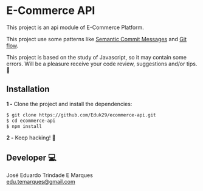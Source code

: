 # E-Commerce API

This project is an api module of E-Commerce Platform.

This project use some patterns like [Semantic Commit Messages](https://gist.github.com/joshbuchea/6f47e86d2510bce28f8e7f42ae84c716) and [Git flow](https://nvie.com/posts/a-successful-git-branching-model/).

This project is based on the study of Javascript, so it may contain some errors. Will be a pleasure receive your code review, suggestions and/or tips. :raised_hands:

## Installation

**1 -** Clone the project and install the dependencies:
```bash
$ git clone https://github.com/Eduk29/ecommerce-api.git
$ cd ecommerce-api
$ npm install
```
**2 -** Keep hacking! :metal:

## Developer :computer:

José Eduardo Trindade E Marques  
edu.temarques@gmail.com